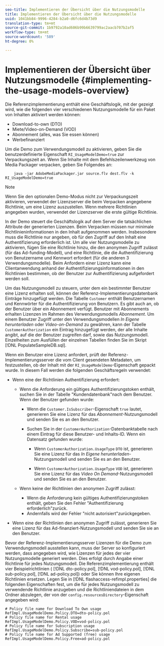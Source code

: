 ```yaml
---
seo-title: Implementieren der Übersicht über die Nutzungsmodelle
title: Implementieren der Übersicht über die Nutzungsmodelle
uuid: 1041bb84-9996-4284-b2a0-d6fc6d4b73d9
translation-type: tm+mt
source-git-commit: 1b9792a10ad606b99b6639799ac2aacb707b2af5
workflow-type: tm+mt
source-wordcount: '589'
ht-degree: 0%

---
```



# Implementieren der Übersicht über Nutzungsmodelle {#implementing-the-usage-models-overview}

Die Referenzimplementierung enthält eine Geschäftslogik, mit der gezeigt wird, wie die folgenden vier verschiedenen Nutzungsmodelle für ein Paket von Inhalten aktiviert werden können:

* Download-to-own (DTO)
* Miete/Video-on-Demand (VOD)
* Abonnement (alles, was Sie essen können)
* Werbefinanziert

Um die Demo zum Verwendungsmodell zu aktivieren, geben Sie die benutzerdefinierte Eigenschaft `RI_UsageModelDemo=true` zur Verpackungszeit an. Wenn Sie Inhalte mit dem Befehlszeilenwerkzeug von Media Packager verpacken, geben Sie Folgendes an:

```
    java -jar AdobeMediaPackager.jar source.flv dest.flv -k RI_UsageModelDemo=true
```

>[!NOTE]
>
>Wenn Sie den optionalen Demo-Modus nicht zur Verpackungszeit aktivieren, verwendet der Lizenzserver die beim Verpacken angegebene Richtlinie, um eine Lizenz auszustellen. Wenn mehrere Richtlinien angegeben wurden, verwendet der Lizenzserver die erste gültige Richtlinie.

In der Demo steuert die Geschäftslogik auf dem Server die tatsächlichen Attribute der generierten Lizenzen. Beim Verpacken müssen nur minimale Richtlinieninformationen in den Inhalt aufgenommen werden. Insbesondere muss die Richtlinie nur angeben, ob für den Zugriff auf den Inhalt eine Authentifizierung erforderlich ist. Um alle vier Nutzungsmodelle zu aktivieren, fügen Sie eine Richtlinie hinzu, die den anonymen Zugriff zulässt (für das Ad-funding-Modell), und eine Richtlinie, die die Authentifizierung von Benutzername und Kennwort erfordert (für die anderen 3 Verwendungsmodelle). Beim Anfordern einer Lizenz kann eine Clientanwendung anhand der Authentifizierungsinformationen in den Richtlinien bestimmen, ob der Benutzer zur Authentifizierung aufgefordert werden soll.

Um das Nutzungsmodell zu steuern, unter dem ein bestimmter Benutzer eine Lizenz erhalten soll, können der Referenz-Implementierungsdatenbank Einträge hinzugefügt werden. Die Tabelle `Customer` enthält Benutzernamen und Kennwörter für die Authentifizierung von Benutzern. Es gibt auch an, ob der Benutzer über ein Abonnement verfügt. Benutzer mit Abonnements erhalten Lizenzen im Rahmen des Verwendungsmodells *Abonnement*. Um einem Benutzer Zugriff unter den Verwendungsmodellen *In Eigene herunterladen* oder *Video-on-Demand* zu gewähren, kann der Tabelle `CustomerAuthorization` ein Eintrag hinzugefügt werden, der alle Inhalte angibt, auf die der Benutzer zugreifen darf, sowie das Nutzungsmodell. Einzelheiten zum Ausfüllen der einzelnen Tabellen finden Sie im Skript [!DNL PopulateSampleDB.sql].

Wenn ein Benutzer eine Lizenz anfordert, prüft der Referenz-Implementierungsserver die vom Client gesendeten Metadaten, um festzustellen, ob der Inhalt mit der `RI_UsageModelDemo`-Eigenschaft gepackt wurde. In diesem Fall werden die folgenden Geschäftsregeln verwendet:

* Wenn eine der Richtlinien Authentifizierung erfordert:

   * Wenn die Anforderung ein gültiges Authentifizierungstoken enthält, suchen Sie in der Tabelle &quot;Kundendatenbank&quot;nach dem Benutzer. Wenn der Benutzer gefunden wurde:

      * Wenn die `Customer.IsSubscriber`-Eigenschaft `true` lautet, generieren Sie eine Lizenz für das *Abonnement*-Nutzungsmodell und senden Sie es an den Benutzer.

      * Suchen Sie in der `CustomerAuthorization`-Datenbanktabelle nach einem Eintrag für diese Benutzer- und Inhalts-ID. Wenn ein Datensatz gefunden wurde:

         * Wenn `CustomerAuthorization.UsageType` `DTO` ist, generieren Sie eine Lizenz für das *In Eigene herunterladen*-Nutzungsmodell und senden Sie es an den Benutzer.

         * Wenn `CustomerAuthorization.UsageType` `VOD` ist, generieren Sie eine Lizenz für das *Video On Demand*-Nutzungsmodell und senden Sie es an den Benutzer.
   * Wenn keine der Richtlinien den anonymen Zugriff zulässt:

      * Wenn die Anforderung kein gültiges Authentifizierungstoken enthält, geben Sie den Fehler &quot;Authentifizierung erforderlich&quot;zurück.
      * Andernfalls wird der Fehler &quot;nicht autorisiert&quot;zurückgegeben.


* Wenn eine der Richtlinien den anonymen Zugriff zulässt, generieren Sie eine Lizenz für das Ad-finanziert-Nutzungsmodell und senden Sie sie an den Benutzer.

Bevor der Referenz-Implementierungsserver Lizenzen für die Demo zum Verwendungsmodell ausstellen kann, muss der Server so konfiguriert werden, dass angegeben wird, wie Lizenzen für jedes der vier Nutzungsmodelle generiert werden. Dies erfolgt durch Angabe einer Richtlinie für jedes Nutzungsmodell. Die Referenzimplementierung enthält vier Beispielrichtlinien ( [!DNL dto-policy.pol], [!DNL vod-policy.pol], [!DNL sub-policy.pol], [!DNL ad-policy.pol]) oder Sie können Ihre eigenen Richtlinien ersetzen. Legen Sie in [!DNL flashaccess-refimpl.properties] die folgenden Eigenschaften fest, um die für jedes Nutzungsmodell zu verwendende Richtlinie anzugeben und die Richtliniendateien in dem Ordner abzulegen, der von der `config.resourcesDirectory`-Eigenschaft angegeben wird:

```
# Policy file name for Download To Own usage  
RefImpl.UsageModelDemo.Policy.DTO=dto-policy.pol  
# Policy file name for Rental usage  
RefImpl.UsageModelDemo.Policy.VOD=vod-policy.pol  
# Policy file name for Subscription usage  
RefImpl.UsageModelDemo.Policy.Subscribe=sub-policy.pol  
# Policy file name for Ad Supported (free) usage  
RefImpl.UsageModelDemo.Policy.Free=ad-policy.pol
```

